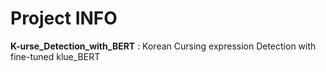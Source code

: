 # Project INFO
**K-urse_Detection_with_BERT** : Korean Cursing expression Detection with fine-tuned klue_BERT

# 
